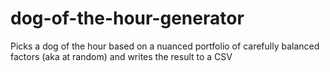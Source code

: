 # dog-of-the-hour-generator
Picks a dog of the hour based on a nuanced portfolio of carefully balanced factors (aka at random) and writes the result to a CSV
